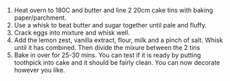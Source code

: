 1. Heat overn to 180C and butter and line 2 20cm cake tins with baking paper/parchment.
2. Use a whisk to beat butter and sugar together until pale and fluffy.
3. Crack eggs into mixture and whisk well. 
4. Add the lemon zest, vanilla extract, flour, milk and a pinch of salt. Whisk until it has combined. Then divide the mixure between the 2 tins
5. Bake in over for 25-30 mins. You can test if it is ready by putting toothpick into cake and it should be fairly clean. You can now decorate however you like.